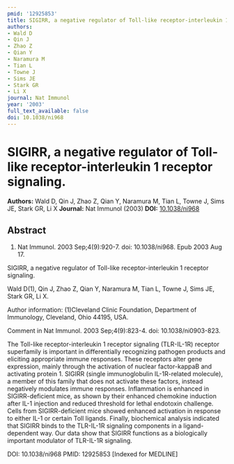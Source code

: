 ```yaml
---
pmid: '12925853'
title: SIGIRR, a negative regulator of Toll-like receptor-interleukin 1 receptor signaling.
authors:
- Wald D
- Qin J
- Zhao Z
- Qian Y
- Naramura M
- Tian L
- Towne J
- Sims JE
- Stark GR
- Li X
journal: Nat Immunol
year: '2003'
full_text_available: false
doi: 10.1038/ni968
---
```


# SIGIRR, a negative regulator of Toll-like receptor-interleukin 1 receptor signaling.
**Authors:** Wald D, Qin J, Zhao Z, Qian Y, Naramura M, Tian L, Towne J, Sims JE, Stark GR, Li X
**Journal:** Nat Immunol (2003)
**DOI:** [10.1038/ni968](https://doi.org/10.1038/ni968)

## Abstract

1. Nat Immunol. 2003 Sep;4(9):920-7. doi: 10.1038/ni968. Epub 2003 Aug 17.

SIGIRR, a negative regulator of Toll-like receptor-interleukin 1 receptor 
signaling.

Wald D(1), Qin J, Zhao Z, Qian Y, Naramura M, Tian L, Towne J, Sims JE, Stark 
GR, Li X.

Author information:
(1)Cleveland Clinic Foundation, Department of Immunology, Cleveland, Ohio 44195, 
USA.

Comment in
    Nat Immunol. 2003 Sep;4(9):823-4. doi: 10.1038/ni0903-823.

The Toll-like receptor-interleukin 1 receptor signaling (TLR-IL-1R) receptor 
superfamily is important in differentially recognizing pathogen products and 
eliciting appropriate immune responses. These receptors alter gene expression, 
mainly through the activation of nuclear factor-kappaB and activating protein 1. 
SIGIRR (single immunoglobulin IL-1R-related molecule), a member of this family 
that does not activate these factors, instead negatively modulates immune 
responses. Inflammation is enhanced in SIGIRR-deficient mice, as shown by their 
enhanced chemokine induction after IL-1 injection and reduced threshold for 
lethal endotoxin challenge. Cells from SIGIRR-deficient mice showed enhanced 
activation in response to either IL-1 or certain Toll ligands. Finally, 
biochemical analysis indicated that SIGIRR binds to the TLR-IL-1R signaling 
components in a ligand-dependent way. Our data show that SIGIRR functions as a 
biologically important modulator of TLR-IL-1R signaling.

DOI: 10.1038/ni968
PMID: 12925853 [Indexed for MEDLINE]
